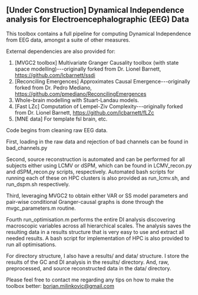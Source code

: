 ## [Under Construction] Dynamical Independence analysis for Electroencephalographic (EEG) Data

This toolbox contains a full pipeline for computing Dynamical Independence from EEG data, amongst a suite of other measures.

External dependencies are also provided for:

1. [MVGC2 toolbox] Multivariate Granger Causality toolbox (with state space modelling)---originally forked from Dr. Lionel Barnett, https://github.com/lcbarnett/ssdi
2. [Reconciling Emergences] Approximates Causal Emergence---originally forked from Dr. Pedro Mediano, https://github.com/pmediano/ReconcilingEmergences
3. Whole-brain modelling with Stuart-Landau models.
4. [Fast LZc] Computation of Lempel-Ziv Complexity---originally forked from Dr. Lionel Barnett, https://github.com/lcbarnett/fLZc
5. [MNE data] For template fsl brain, etc.

Code begins from cleaning raw EEG data.

First, loading in the raw data and rejection of bad channels can be found in bad_channels.py

Second, source reconstruction is automated and can be performed for all subjects either using LCMV or dSPM, which can be found in LCMV_recon.py and dSPM_recon.py scripts, respectively. Automated bash scripts for running each of these on HPC clusters is also provided as run_lcmv.sh, and run_dspm.sh respectively.

Third, leveraging MVGC2 to obtain either VAR or SS model parameters and pair-wise conditional Granger-causal graphs is done through the mvgc_parameters.m routine.

Fourth run_optimisation.m performs the entire DI analysis discovering macroscopic variables across all hierarchical scales. The analysis saves the resulting data in a results structure that is very easy to use and extract all needed results. A bash script for implementation of HPC is also provided to run all optimisations.

For directory structure, I also have a results/ and data/ structure. I store the results of the GC and DI analysis in the results/ directory. And, raw, preprocessed, and source reconstructed data in the data/ directory.

Please feel free to contact me regarding any tips on how to make the toolbox better:
borjan.milinkovic@gmail.com
